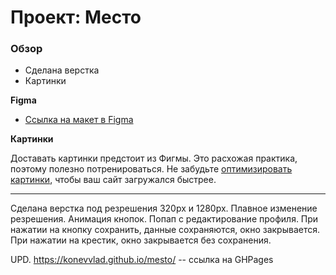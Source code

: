 # Проект: Место

### Обзор

* Сделана верстка
* Картинки

**Figma**

* [Ссылка на макет в Figma](https://www.figma.com/file/2cn9N9jSkmxD84oJik7xL7/JavaScript.-Sprint-4?node-id=0%3A1)

**Картинки**

Доставать картинки предстоит из Фигмы. Это расхожая практика, поэтому полезно потренироваться.
Не забудьте [оптимизировать картинки](https://tinypng.com/), чтобы ваш сайт загружался быстрее.

_________________________

Сделана верстка под резрешения 320px и 1280px.
Плавное изменение резрешения.
Анимация кнопок.
Попап с редактирование профиля.
При нажатии на кнопку сохранить, данные сохраняются, окно закрывается.
При нажатии на крестик, окно закрывается без сохранения.


UPD.
https://konevvlad.github.io/mesto/ -- ссылка на GHPages



